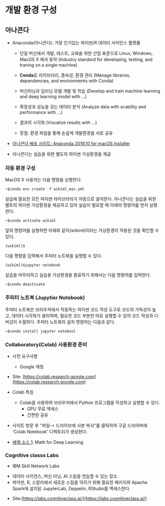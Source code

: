 # 개발 환경 구성 


## 아나콘다 

* Anaconda(아나콘다): 가장 인기있는 파이썬/R 데이터 사이언스 플랫폼

  * 단일 머신에서 개발, 테스트, 교육을 위한 산업 표준으로 Linux, Windows, MacOS X 에서 동작 (Industry standard for developing, testing, and traning on a single machine)
  * **Conda**로 라이브러리, 종속성, 환경 관리 (Manage libraries, dependencies, and environments with Conda)
  * 머신러닝과 딥러닝 모델 개발 및 학습 (Develop and train machine learning and deep learning model with ...)
  * 확장성과 성능을 갖는 데이터 분석 (Analyze data with scability and performance with ...)
  * 결과의 시각화 (Visualize results with ...)
  
  * 장점: 환경 파일을 통해 손쉽계 개발환경을 서로 공유
  
* [아나콘다 배포 사이트: Anaconda 2019.10 for macOS Installer](https://www.anaconda.com/distribution/)
* 아나콘다는 실습을 위한 별도의 파이썬 가상환경을 제공
  
### 자동 환경 구성

MacOS X 사용자는 다음 명령을 싱행한다.

```shell
~$conda env create -f wikiml_mac.yml
```
실습에 필요한 모든 파이썬 라이브러리가 자동으로 설치한다. 
아나콘다는 실습을 위한 별토의 파이썬 가상환경을 제공하고 있어 실습이 필요할 때 아래의 명령어를 먼저 실행한다.

```shell
~$conda activate wikiml
```
앞의 명령어를 실행하면 아래와 같이(wikiml)이라는 가상환경이 적용된 것을 확인할 수 있다.

```shell
(wikiml)$
```

다음 명령을 입력해서 주피터 노트북을 실행할 수 있다.

```shell
(wikiml)$jupyter notebook
```

실습을 마무리하고 실습용 가상환경을 종료하기 위해서는 다음 명령어를 입력한다.

```shell
~$conda deactivate
```

### 주피터 노트북 (Jupytier Notebook)
주피터 노트북은 브라우저에서 작동하는 파이썬 코드 작성 도구로 코드의 가독성이 높고, 데이터 시각화가 용이하며, 필요한 코드 부분만 따로 실행할 수 있어 코드 작성과 디버깅이
수월하다. 주피터 노트북의 설치 명령어는 다음과 같다.

```shell
~$conda install jupyter notebool
```


### Collaboratory(Colab) 사용환경 준비

* 사전 요구사항 
  -  Google 계정
* Site: [https://colab.research.google.com](https://colab.research.google.com)
* Colab 특징
  - Colab을 사용하여 브라우저에서 Python 프로그램을 작성하고 실행할 수 있다. 
    + GPU 무료 액세스
    + 간편한 공유 
  
* 사이트 방문 후 "파일-> 드라이브에 사본 복사"를 클릭하여 구글 드리아버에 'Colab Notebook' 디렉토리가 생성한다.

* [예제 소스 1](https://github.com/mycampus-io): Math for Deep Learning

### Cognitive classs Labs

* IBM Skill Network Labs
 - 데이터 사이언스, 머신 러닝, AI 스킬을 연습할 수 있는 장소
 - 파이썬, R, 스칼라에서 새로운 스킬을 익히기 위해 필요한 패키지와 
 Apache Spark에 설치된 JupyterLab, Zeppelin, RStudio를 액세스한다.
* Site:[https://labs.cognitiveclass.ai/](https://labs.cognitiveclass.ai/)


 
  
